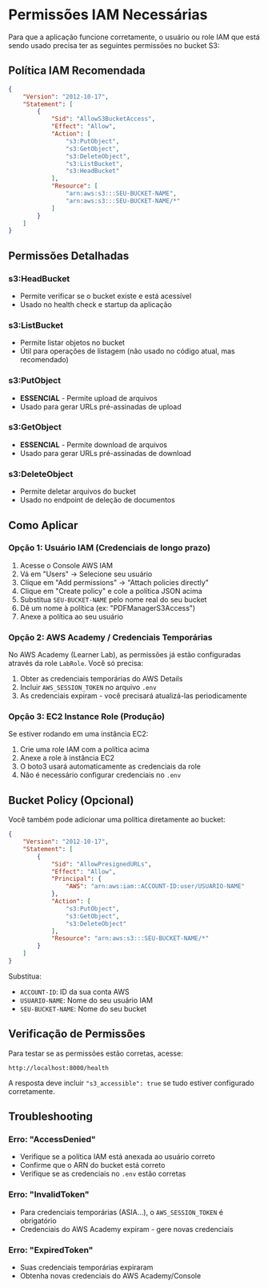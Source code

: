 # Permissões IAM Necessárias

Para que a aplicação funcione corretamente, o usuário ou role IAM que está sendo usado precisa ter as seguintes permissões no bucket S3:

## Política IAM Recomendada

```json
{
    "Version": "2012-10-17",
    "Statement": [
        {
            "Sid": "AllowS3BucketAccess",
            "Effect": "Allow",
            "Action": [
                "s3:PutObject",
                "s3:GetObject",
                "s3:DeleteObject",
                "s3:ListBucket",
                "s3:HeadBucket"
            ],
            "Resource": [
                "arn:aws:s3:::SEU-BUCKET-NAME",
                "arn:aws:s3:::SEU-BUCKET-NAME/*"
            ]
        }
    ]
}
```

## Permissões Detalhadas

### s3:HeadBucket
- Permite verificar se o bucket existe e está acessível
- Usado no health check e startup da aplicação

### s3:ListBucket
- Permite listar objetos no bucket
- Útil para operações de listagem (não usado no código atual, mas recomendado)

### s3:PutObject
- **ESSENCIAL** - Permite upload de arquivos
- Usado para gerar URLs pré-assinadas de upload

### s3:GetObject
- **ESSENCIAL** - Permite download de arquivos
- Usado para gerar URLs pré-assinadas de download

### s3:DeleteObject
- Permite deletar arquivos do bucket
- Usado no endpoint de deleção de documentos

## Como Aplicar

### Opção 1: Usuário IAM (Credenciais de longo prazo)

1. Acesse o Console AWS IAM
2. Vá em "Users" → Selecione seu usuário
3. Clique em "Add permissions" → "Attach policies directly"
4. Clique em "Create policy" e cole a política JSON acima
5. Substitua `SEU-BUCKET-NAME` pelo nome real do seu bucket
6. Dê um nome à política (ex: "PDFManagerS3Access")
7. Anexe a política ao seu usuário

### Opção 2: AWS Academy / Credenciais Temporárias

No AWS Academy (Learner Lab), as permissões já estão configuradas através da role `LabRole`. Você só precisa:

1. Obter as credenciais temporárias do AWS Details
2. Incluir `AWS_SESSION_TOKEN` no arquivo `.env`
3. As credenciais expiram - você precisará atualizá-las periodicamente

### Opção 3: EC2 Instance Role (Produção)

Se estiver rodando em uma instância EC2:

1. Crie uma role IAM com a política acima
2. Anexe a role à instância EC2
3. O boto3 usará automaticamente as credenciais da role
4. Não é necessário configurar credenciais no `.env`

## Bucket Policy (Opcional)

Você também pode adicionar uma política diretamente ao bucket:

```json
{
    "Version": "2012-10-17",
    "Statement": [
        {
            "Sid": "AllowPresignedURLs",
            "Effect": "Allow",
            "Principal": {
                "AWS": "arn:aws:iam::ACCOUNT-ID:user/USUARIO-NAME"
            },
            "Action": [
                "s3:PutObject",
                "s3:GetObject",
                "s3:DeleteObject"
            ],
            "Resource": "arn:aws:s3:::SEU-BUCKET-NAME/*"
        }
    ]
}
```

Substitua:
- `ACCOUNT-ID`: ID da sua conta AWS
- `USUARIO-NAME`: Nome do seu usuário IAM
- `SEU-BUCKET-NAME`: Nome do seu bucket

## Verificação de Permissões

Para testar se as permissões estão corretas, acesse:

```
http://localhost:8000/health
```

A resposta deve incluir `"s3_accessible": true` se tudo estiver configurado corretamente.

## Troubleshooting

### Erro: "AccessDenied"
- Verifique se a política IAM está anexada ao usuário correto
- Confirme que o ARN do bucket está correto
- Verifique se as credenciais no `.env` estão corretas

### Erro: "InvalidToken"
- Para credenciais temporárias (ASIA...), o `AWS_SESSION_TOKEN` é obrigatório
- Credenciais do AWS Academy expiram - gere novas credenciais

### Erro: "ExpiredToken"
- Suas credenciais temporárias expiraram
- Obtenha novas credenciais do AWS Academy/Console
